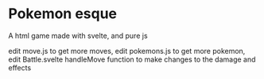 # Pokemon esque

A html game made with svelte, and pure js

edit move.js to get more moves, edit pokemons.js to get more pokemon, edit Battle.svelte handleMove function to make changes to the damage and effects
